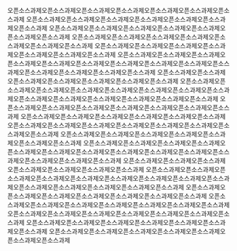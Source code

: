 오픈소스과제오픈소스과제오픈소스과제오픈소스과제오픈소스과제오픈소스과제오픈소스과제
오픈소스과제오픈소스과제오픈소스과제오픈소스과제오픈소스과제오픈소스과제오픈소스과제
오픈소스과제오픈소스과제오픈소스과제오픈소스과제오픈소스과제오픈소스과제오픈소스과제
오픈소스과제오픈소스과제오픈소스과제오픈소스과제오픈소스과제오픈소스과제오픈소스과제
오픈소스과제오픈소스과제오픈소스과제오픈소스과제오픈소스과제오픈소스과제오픈소스과제
오픈소스과제오픈소스과제오픈소스과제오픈소스과제오픈소스과제오픈소스과제오픈소스과제오픈소스과제오픈소스과제오픈소스과제오픈소스과제오픈소스과제오픈소스과제오픈소스과제
오픈소스과제오픈소스과제오픈소스과제오픈소스과제오픈소스과제오픈소스과제오픈소스과제
오픈소스과제오픈소스과제오픈소스과제오픈소스과제오픈소스과제오픈소스과제오픈소스과제오픈소스과제오픈소스과제오픈소스과제오픈소스과제오픈소스과제오픈소스과제오픈소스과제
오픈소스과제오픈소스과제오픈소스과제오픈소스과제오픈소스과제오픈소스과제오픈소스과제
오픈소스과제오픈소스과제오픈소스과제오픈소스과제오픈소스과제오픈소스과제오픈소스과제오픈소스과제오픈소스과제오픈소스과제오픈소스과제오픈소스과제오픈소스과제오픈소스과제
오픈소스과제오픈소스과제오픈소스과제오픈소스과제오픈소스과제오픈소스과제오픈소스과제
오픈소스과제오픈소스과제오픈소스과제오픈소스과제오픈소스과제오픈소스과제오픈소스과제오픈소스과제오픈소스과제오픈소스과제오픈소스과제오픈소스과제오픈소스과제오픈소스과제
오픈소스과제오픈소스과제오픈소스과제오픈소스과제오픈소스과제오픈소스과제오픈소스과제
오픈소스과제오픈소스과제오픈소스과제오픈소스과제오픈소스과제오픈소스과제오픈소스과제오픈소스과제오픈소스과제오픈소스과제오픈소스과제오픈소스과제오픈소스과제오픈소스과제
오픈소스과제오픈소스과제오픈소스과제오픈소스과제오픈소스과제오픈소스과제오픈소스과제
오픈소스과제오픈소스과제오픈소스과제오픈소스과제오픈소스과제오픈소스과제오픈소스과제오픈소스과제오픈소스과제오픈소스과제오픈소스과제오픈소스과제오픈소스과제오픈소스과제
오픈소스과제오픈소스과제오픈소스과제오픈소스과제오픈소스과제오픈소스과제오픈소스과제
오픈소스과제오픈소스과제오픈소스과제오픈소스과제오픈소스과제오픈소스과제오픈소스과제
